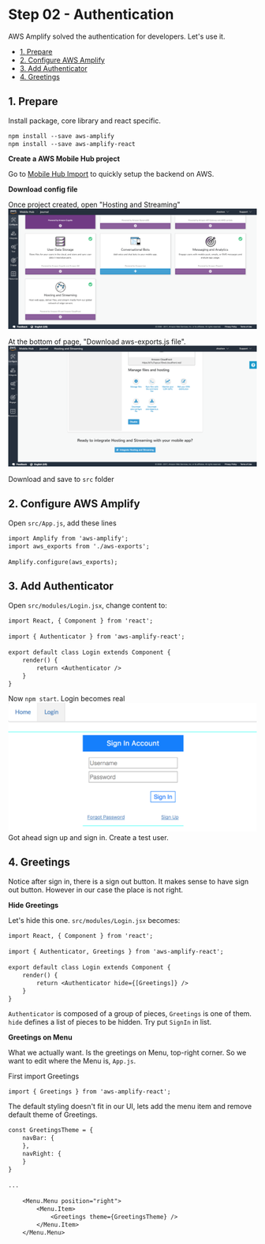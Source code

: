 # Step 02 - Authentication

AWS Amplify solved the authentication for developers. Let's use it.

* [1. Prepare](#1-prepare)
* [2. Configure AWS Amplify](#2-configure-aws-amplify)
* [3. Add Authenticator](#3-add-authenticator)
* [4. Greetings](#4-greetings)

## 1. Prepare

Install package, core library and react specific.
```
npm install --save aws-amplify
npm install --save aws-amplify-react
```

**Create a AWS Mobile Hub project**

Go to [Mobile Hub Import](../mobile-hub-import) to quickly setup the backend on AWS.

**Download config file**

Once project created, open "Hosting and Streaming"
![Hosting and Streaming](host_and_streaming.png)

At the bottom of page, "Download aws-exports.js file".
![Download aws-exports.js file](download_aws_exports.png)

Download and save to `src` folder

## 2. Configure AWS Amplify

Open `src/App.js`, add these lines
```
import Amplify from 'aws-amplify';
import aws_exports from './aws-exports';

Amplify.configure(aws_exports);
```

## 3. Add Authenticator

Open `src/modules/Login.jsx`, change content to:
```
import React, { Component } from 'react';

import { Authenticator } from 'aws-amplify-react';

export default class Login extends Component {
    render() {
        return <Authenticator />
    }
}
```

Now `npm start`. Login becomes real
![Authenticator](authenticator.png)
Got ahead sign up and sign in. Create a test user.

## 4. Greetings

Notice after sign in, there is a sign out button. It makes sense to have sign out button. However in our case the place is not right.

**Hide Greetings**

Let's hide this one. `src/modules/Login.jsx` becomes:
```
import React, { Component } from 'react';

import { Authenticator, Greetings } from 'aws-amplify-react';

export default class Login extends Component {
    render() {
        return <Authenticator hide={[Greetings]} />
    }
}
```

`Authenticator` is composed of a group of pieces, `Greetings` is one of them. `hide` defines a list of pieces to be hidden. Try put `SignIn` in list.

**Greetings on Menu**

What we actually want. Is the greetings on Menu, top-right corner. So we want to edit where the Menu is, `App.js`.

First import Greetings
```
import { Greetings } from 'aws-amplify-react';
```

The default styling doesn't fit in our UI, lets add the menu item and remove default theme of Greetings.
```
const GreetingsTheme = {
    navBar: {
    },
    navRight: {
    }
}

...

    <Menu.Menu position="right">
        <Menu.Item>
            <Greetings theme={GreetingsTheme} />
        </Menu.Item>
    </Menu.Menu>
```
